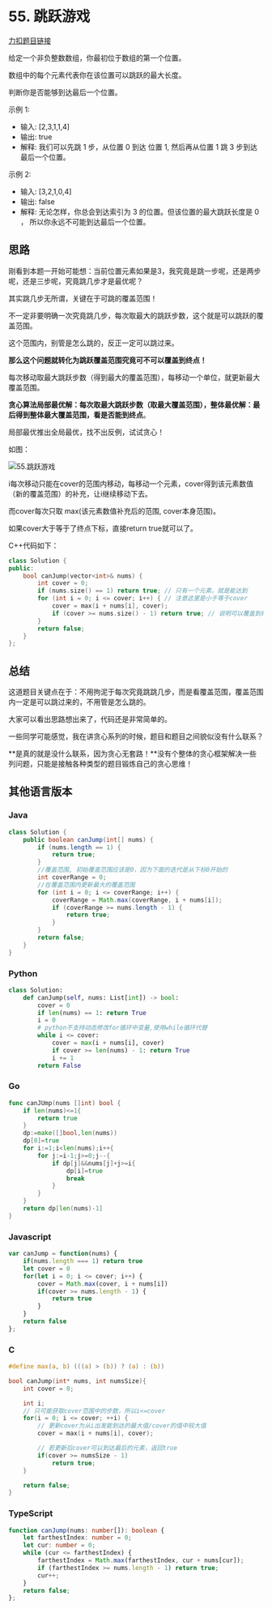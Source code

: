 

# 55. 跳跃游戏

[力扣题目链接](https://leetcode-cn.com/problems/jump-game/)

给定一个非负整数数组，你最初位于数组的第一个位置。

数组中的每个元素代表你在该位置可以跳跃的最大长度。

判断你是否能够到达最后一个位置。

示例 1:
* 输入: [2,3,1,1,4]
* 输出: true
* 解释: 我们可以先跳 1 步，从位置 0 到达 位置 1, 然后再从位置 1 跳 3 步到达最后一个位置。

示例 2:
* 输入: [3,2,1,0,4]
* 输出: false
* 解释: 无论怎样，你总会到达索引为 3 的位置。但该位置的最大跳跃长度是 0 ， 所以你永远不可能到达最后一个位置。


## 思路

刚看到本题一开始可能想：当前位置元素如果是3，我究竟是跳一步呢，还是两步呢，还是三步呢，究竟跳几步才是最优呢？

其实跳几步无所谓，关键在于可跳的覆盖范围！

不一定非要明确一次究竟跳几步，每次取最大的跳跃步数，这个就是可以跳跃的覆盖范围。

这个范围内，别管是怎么跳的，反正一定可以跳过来。

**那么这个问题就转化为跳跃覆盖范围究竟可不可以覆盖到终点！**

每次移动取最大跳跃步数（得到最大的覆盖范围），每移动一个单位，就更新最大覆盖范围。

**贪心算法局部最优解：每次取最大跳跃步数（取最大覆盖范围），整体最优解：最后得到整体最大覆盖范围，看是否能到终点**。

局部最优推出全局最优，找不出反例，试试贪心！

如图：

![55.跳跃游戏](https://img-blog.csdnimg.cn/20201124154758229.png)

i每次移动只能在cover的范围内移动，每移动一个元素，cover得到该元素数值（新的覆盖范围）的补充，让i继续移动下去。

而cover每次只取 max(该元素数值补充后的范围, cover本身范围)。

如果cover大于等于了终点下标，直接return true就可以了。

C++代码如下：

```CPP
class Solution {
public:
    bool canJump(vector<int>& nums) {
        int cover = 0;
        if (nums.size() == 1) return true; // 只有一个元素，就是能达到
        for (int i = 0; i <= cover; i++) { // 注意这里是小于等于cover
            cover = max(i + nums[i], cover);
            if (cover >= nums.size() - 1) return true; // 说明可以覆盖到终点了
        }
        return false;
    }
};
```
## 总结

这道题目关键点在于：不用拘泥于每次究竟跳跳几步，而是看覆盖范围，覆盖范围内一定是可以跳过来的，不用管是怎么跳的。

大家可以看出思路想出来了，代码还是非常简单的。

一些同学可能感觉，我在讲贪心系列的时候，题目和题目之间貌似没有什么联系？

**是真的就是没什么联系，因为贪心无套路！**没有个整体的贪心框架解决一些列问题，只能是接触各种类型的题目锻炼自己的贪心思维！

## 其他语言版本


### Java 
```Java
class Solution {
    public boolean canJump(int[] nums) {
        if (nums.length == 1) {
            return true;
        }
        //覆盖范围, 初始覆盖范围应该是0，因为下面的迭代是从下标0开始的
        int coverRange = 0;
        //在覆盖范围内更新最大的覆盖范围
        for (int i = 0; i <= coverRange; i++) {
            coverRange = Math.max(coverRange, i + nums[i]);
            if (coverRange >= nums.length - 1) {
                return true;
            }
        }
        return false;
    }
}
```

### Python
```python
class Solution:
    def canJump(self, nums: List[int]) -> bool:
        cover = 0
        if len(nums) == 1: return True
        i = 0
        # python不支持动态修改for循环中变量,使用while循环代替
        while i <= cover:
            cover = max(i + nums[i], cover)
            if cover >= len(nums) - 1: return True
            i += 1
        return False
```

### Go
```Go
func canJUmp(nums []int) bool {
	if len(nums)<=1{
		return true
	}
	dp:=make([]bool,len(nums))
	dp[0]=true
	for i:=1;i<len(nums);i++{
		for j:=i-1;j>=0;j--{
			if dp[j]&&nums[j]+j>=i{
				dp[i]=true
				break
			}
		}
	}
	return dp[len(nums)-1]
}
```

### Javascript 
```Javascript
var canJump = function(nums) {
    if(nums.length === 1) return true
    let cover = 0
    for(let i = 0; i <= cover; i++) {
        cover = Math.max(cover, i + nums[i])
        if(cover >= nums.length - 1) {
            return true
        }
    }
    return false
};
```


### C
```c
#define max(a, b) (((a) > (b)) ? (a) : (b))

bool canJump(int* nums, int numsSize){
    int cover = 0;

    int i;
    // 只可能获取cover范围中的步数，所以i<=cover
    for(i = 0; i <= cover; ++i) {
        // 更新cover为从i出发能到达的最大值/cover的值中较大值
        cover = max(i + nums[i], cover);

        // 若更新后cover可以到达最后的元素，返回true
        if(cover >= numsSize - 1)
            return true;
    }

    return false;
}
```


### TypeScript

```typescript
function canJump(nums: number[]): boolean {
    let farthestIndex: number = 0;
    let cur: number = 0;
    while (cur <= farthestIndex) {
        farthestIndex = Math.max(farthestIndex, cur + nums[cur]);
        if (farthestIndex >= nums.length - 1) return true;
        cur++;
    }
    return false;
};
```





